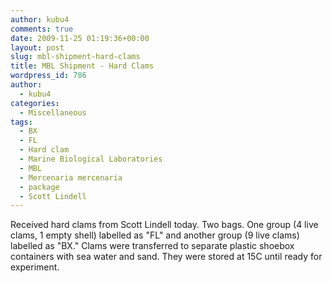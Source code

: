 ```yaml
---
author: kubu4
comments: true
date: 2009-11-25 01:19:36+00:00
layout: post
slug: mbl-shipment-hard-clams
title: MBL Shipment - Hard Clams
wordpress_id: 786
author:
  - kubu4
categories:
  - Miscellaneous
tags:
  - BX
  - FL
  - Hard clam
  - Marine Biological Laboratories
  - MBL
  - Mercenaria mercenaria
  - package
  - Scott Lindell
---
```


Received hard clams from Scott Lindell today. Two bags. One group (4 live clams, 1 empty shell) labelled as "FL" and another group (9 live clams) labelled as "BX." Clams were transferred to separate plastic shoebox containers with sea water and sand. They were stored at 15C until ready for experiment.
